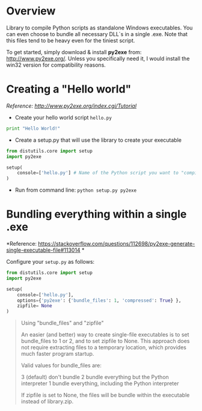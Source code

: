# Overview
Library to compile Python scripts as standalone Windows executables. You can even choose to bundle all necessary DLL´s in a single .exe. 
Note that this files tend to be heavy even for the tiniest script.

To get started, simply download & install **py2exe** from: http://www.py2exe.org/. Unless you specifically need it, I would install the win32 version for compatibility reasons.

# Creating a "Hello world"
*Reference: http://www.py2exe.org/index.cgi/Tutorial*

* Create your hello world script `hello.py`

```python
print "Hello World!"
```


* Create a setup.py that will use the library to create your executable

```python
from distutils.core import setup
import py2exe

setup(
	console=['hello.py'] # Name of the Python script you want to "compile"
)
```

* Run from command line: `python setup.py py2exe`

# Bundling everything within a single .exe
*Reference: https://stackoverflow.com/questions/112698/py2exe-generate-single-executable-file#113014 *

Configure your `setup.py` as follows:

```python
from distutils.core import setup
import py2exe

setup(
	console=['hello.py'],
	options={'py2exe': {'bundle_files': 1, 'compressed': True} },
	zipfile= None
)
```

>Using "bundle_files" and "zipfile"
>
>An easier (and better) way to create single-file executables is to set bundle_files to 1 or 2, and to set zipfile to None. This approach does not require extracting files to a temporary location, which provides much faster program startup.
>
>Valid values for bundle_files are:
>
>    3 (default) don't bundle
>    2 bundle everything but the Python interpreter
>    1 bundle everything, including the Python interpreter
>
>If zipfile is set to None, the files will be bundle within the executable instead of library.zip.
